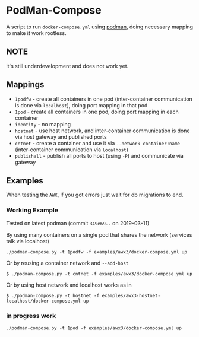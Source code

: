 # PodMan-Compose

A script to run `docker-compose.yml` using [podman](https://podman.io/),
doing necessary mapping to make it work rootless.

## NOTE

it's still underdevelopment and does not work yet.

## Mappings

* `1podfw` - create all containers in one pod (inter-container communication is done via `localhost`), doing port mapping in that pod
* `1pod` - create all containers in one pod, doing port mapping in each container
* `identity` - no mapping
* `hostnet` - use host network, and inter-container communication is done via host gateway and published ports
* `cntnet` - create a container and use it via `--network container:name` (inter-container communication via `localhost`)
* `publishall` - publish all ports to host (using `-P`) and communicate via gateway

## Examples

When testing the `AWX`, if you got errors just wait for db migrations to end. 

### Working Example

Tested on latest podman (commit `349e69..` on 2019-03-11)

By using many containers on a single pod that shares the network (services talk via localhost)

```
./podman-compose.py -t 1podfw -f examples/awx3/docker-compose.yml up
```

Or by reusing a container network and `--add-host`

```
$ ./podman-compose.py -t cntnet -f examples/awx3/docker-compose.yml up
```

Or by using host network and localhost works as in

```
$ ./podman-compose.py -t hostnet -f examples/awx3-hostnet-localhost/docker-compose.yml up
```

### in progress work


```
./podman-compose.py -t 1pod -f examples/awx3/docker-compose.yml up
```


